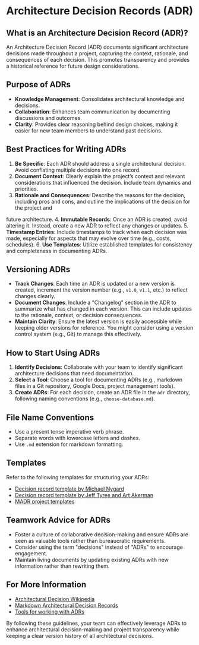 # Architecture Decision Records (ADR)

## What is an Architecture Decision Record (ADR)?
An Architecture Decision Record (ADR) documents significant architecture decisions made throughout a project, capturing the context, rationale, and consequences of each decision. This promotes transparency and provides a historical reference for future design considerations.

## Purpose of ADRs
- **Knowledge Management**: Consolidates architectural knowledge and decisions.
- **Collaboration**: Enhances team communication by documenting discussions and outcomes.
- **Clarity**: Provides clear reasoning behind design choices, making it easier for new team members to understand past decisions.

## Best Practices for Writing ADRs
1. **Be Specific**: Each ADR should address a single architectural decision. Avoid conflating multiple decisions into one record.
2. **Document Context**: Clearly explain the project’s context and relevant considerations that influenced the decision. Include team dynamics and priorities.
3. **Rationale and Consequences**: Describe the reasons for the decision, including pros and cons, and outline the implications of the decision for the project and 

future architecture.
4. **Immutable Records**: Once an ADR is created, avoid altering it. Instead, create a new ADR to reflect any changes or updates.
5. **Timestamp Entries**: Include timestamps to track when each decision was made, especially for aspects that may evolve over time (e.g., costs, schedules).
6. **Use Templates**: Utilize established templates for consistency and completeness in documenting ADRs.

## Versioning ADRs
- **Track Changes**: Each time an ADR is updated or a new version is created, increment the version number (e.g., `v1.0`, `v1.1`, etc.) to reflect changes clearly.
- **Document Changes**: Include a "Changelog" section in the ADR to summarize what has changed in each version. This can include updates to the rationale, context, or decision consequences.
- **Maintain Clarity**: Ensure the latest version is easily accessible while keeping older versions for reference. You might consider using a version control system (e.g., Git) to manage this effectively.

## How to Start Using ADRs
1. **Identify Decisions**: Collaborate with your team to identify significant architecture decisions that need documentation.
2. **Select a Tool**: Choose a tool for documenting ADRs (e.g., markdown files in a Git repository, Google Docs, project management tools).
3. **Create ADRs**: For each decision, create an ADR file in the `adr` directory, following naming conventions (e.g., `choose-database.md`).

## File Name Conventions
- Use a present tense imperative verb phrase.
- Separate words with lowercase letters and dashes.
- Use `.md` extension for markdown formatting.

## Templates
Refer to the following templates for structuring your ADRs:
- [Decision record template by Michael Nygard](https://thinkrelevance.com/blog/2011/11/15/documenting-architecture-decisions)
- [Decision record template by Jeff Tyree and Art Akerman](https://github.com/adr/adr)
- [MADR project templates](https://adr.github.io/madr/)

## Teamwork Advice for ADRs
- Foster a culture of collaborative decision-making and ensure ADRs are seen as valuable tools rather than bureaucratic requirements.
- Consider using the term "decisions" instead of "ADRs" to encourage engagement.
- Maintain living documents by updating existing ADRs with new information rather than rewriting them.

## For More Information
- [Architectural Decision Wikipedia](https://en.wikipedia.org/wiki/Architectural_decision)
- [Markdown Architectural Decision Records](https://adr.github.io/)
- [Tools for working with ADRs](https://github.com/adr/adr)

By following these guidelines, your team can effectively leverage ADRs to enhance architectural decision-making and project transparency while keeping a clear version history of all architectural decisions.